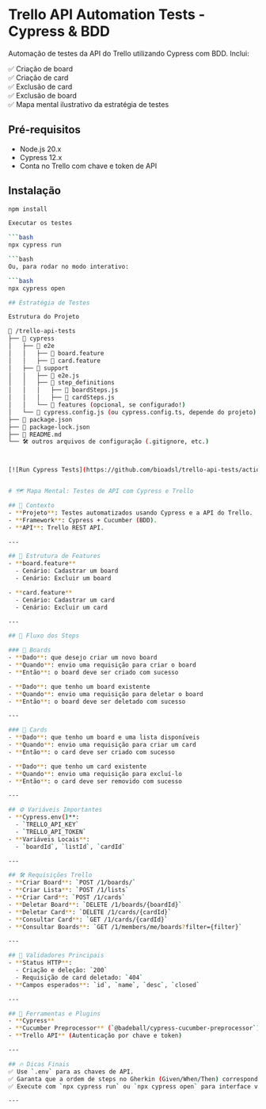 # Trello API Automation Tests - Cypress & BDD

Automação de testes da API do Trello utilizando Cypress com BDD. Inclui:

✅ Criação de board  
✅ Criação de card  
✅ Exclusão de card  
✅ Exclusão de board  
✅ Mapa mental ilustrativo da estratégia de testes

## Pré-requisitos

- Node.js 20.x
- Cypress 12.x
- Conta no Trello com chave e token de API

## Instalação

```bash
npm install

Executar os testes

```bash
npx cypress run

```bash
Ou, para rodar no modo interativo:

```bash
npx cypress open

## Estratégia de Testes

Estrutura do Projeto

📁 /trello-api-tests
├── 📁 cypress
│   ├── 📁 e2e
│   │   ├── 📄 board.feature
│   │   ├── 📄 card.feature
│   ├── 📁 support
│   │   ├── 📄 e2e.js
│   │   ├── 📁 step_definitions
│   │   │   ├── 📄 boardSteps.js
│   │   │   ├── 📄 cardSteps.js
│   │   └── 📁 features (opcional, se configurado!)
│   └── 📄 cypress.config.js (ou cypress.config.ts, depende do projeto)
├── 📄 package.json
├── 📄 package-lock.json
├── 📄 README.md
└── 🛠️ outros arquivos de configuração (.gitignore, etc.)



[![Run Cypress Tests](https://github.com/bioadsl/trello-api-tests/actions/workflows/ci.yml/badge.svg)](https://github.com/bioadsl/trello-api-tests/actions/workflows/ci.yml)


# 🗺️ Mapa Mental: Testes de API com Cypress e Trello

## 🌟 Contexto
- **Projeto**: Testes automatizados usando Cypress e a API do Trello.
- **Framework**: Cypress + Cucumber (BDD).
- **API**: Trello REST API.

---

## 📂 Estrutura de Features
- **board.feature**
  - Cenário: Cadastrar um board
  - Cenário: Excluir um board

- **card.feature**
  - Cenário: Cadastrar um card
  - Cenário: Excluir um card

---

## 🔧 Fluxo dos Steps

### 🔷 Boards
- **Dado**: que desejo criar um novo board
- **Quando**: envio uma requisição para criar o board
- **Então**: o board deve ser criado com sucesso

- **Dado**: que tenho um board existente
- **Quando**: envio uma requisição para deletar o board
- **Então**: o board deve ser deletado com sucesso

---

### 🔷 Cards
- **Dado**: que tenho um board e uma lista disponíveis
- **Quando**: envio uma requisição para criar um card
- **Então**: o card deve ser criado com sucesso

- **Dado**: que tenho um card existente
- **Quando**: envio uma requisição para excluí-lo
- **Então**: o card deve ser removido com sucesso

---

## ⚙️ Variáveis Importantes
- **Cypress.env()**: 
  - `TRELLO_API_KEY`
  - `TRELLO_API_TOKEN`
- **Variáveis Locais**:
  - `boardId`, `listId`, `cardId`

---

## 🛠️ Requisições Trello
- **Criar Board**: `POST /1/boards/`
- **Criar Lista**: `POST /1/lists`
- **Criar Card**: `POST /1/cards`
- **Deletar Board**: `DELETE /1/boards/{boardId}`
- **Deletar Card**: `DELETE /1/cards/{cardId}`
- **Consultar Card**: `GET /1/cards/{cardId}`
- **Consultar Boards**: `GET /1/members/me/boards?filter={filter}`

---

## 🎯 Validadores Principais
- **Status HTTP**:
  - Criação e deleção: `200`
  - Requisição de card deletado: `404`
- **Campos esperados**: `id`, `name`, `desc`, `closed`

---

## 🧪 Ferramentas e Plugins
- **Cypress**
- **Cucumber Preprocessor** (`@badeball/cypress-cucumber-preprocessor`)
- **Trello API** (Autenticação por chave e token)

---

## 🔥 Dicas Finais
✅ Use `.env` para as chaves de API.  
✅ Garanta que a ordem de steps no Gherkin (Given/When/Then) corresponda aos arquivos JS.  
✅ Execute com `npx cypress run` ou `npx cypress open` para interface visual.  

---

